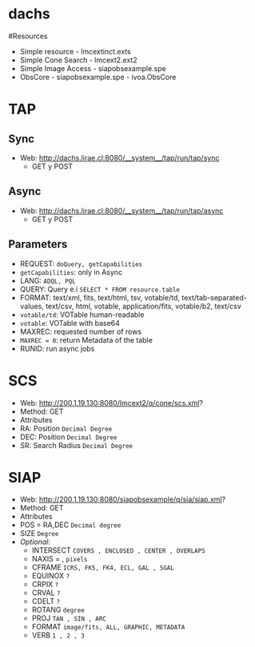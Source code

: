 dachs
=====

#Resources

* Simple resource - lmcextinct.exts
* Simple Cone Search - lmcext2.ext2
* Simple Image Access - siapobsexample.spe
* ObsCore - siapobsexample.spe - ivoa.ObsCore

# TAP

## Sync
 * Web: http://dachs.lirae.cl:8080/__system__/tap/run/tap/sync
   * GET y POST

## Async
 * Web: http://dachs.lirae.cl:8080/__system__/tap/run/tap/async
   * GET y POST

## Parameters
 * REQUEST: `doQuery, getCapabilities`
  * `getCapabilities`: only in Async   
 * LANG: `ADQL, PQL`
 * QUERY: Query e.i `SELECT * FROM resource.table`
 * FORMAT: text/xml, fits, text/html, tsv, votable/td, text/tab-separated-values, text/csv, html, votable, application/fits, votable/b2, text/csv
  * `votable/td`: VOTable human-readable
  * `votable`: VOTable with base64
 * MAXREC: requested number of rows
  * `MAXREC = 0`: return Metadata of the table
 * RUNID: run async jobs

# SCS
 * Web: http://200.1.19.130:8080/lmcext2/q/cone/scs.xml?
 * Method: GET
 * Attributes
  * RA: Position `Decimal Degree`
  * DEC: Position `Decimal Degree`
  * SR: Search Radius `Decimal Degree`
 
# SIAP
 * Web: http://200.1.19.130:8080/siapobsexample/q/sia/siap.xml?
 * Method: GET
 * Attributes
  * POS = RA,DEC `Decimal degree`
  * SIZE `Degree`
  * *Optional*:
	 * INTERSECT `COVERS , ENCLOSED , CENTER , OVERLAPS`
	 * NAXIS = <width>,<height> `pixels`
	 * CFRAME `ICRS, FK5, FK4, ECL, GAL , SGAL`
	 * EQUINOX `?`
	 * CRPIX `?`
	 * CRVAL `?`
	 * CDELT `?`
	 * ROTANG `degree`
	 * PROJ `TAN , SIN , ARC`
	 * FORMAT `image/fits, ALL, GRAPHIC, METADATA`
	 * VERB `1 , 2 , 3`

